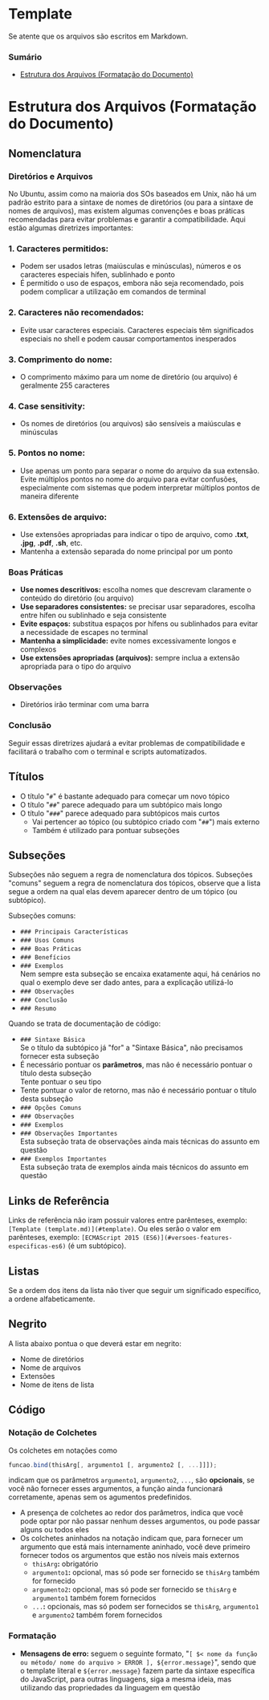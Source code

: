 # Template

Se atente que os arquivos são escritos em Markdown.

### Sumário

- [Estrutura dos Arquivos (Formatação do Documento)](#estrutura-arquivos)

# <a id="estrutura-arquivos">Estrutura dos Arquivos (Formatação do Documento)</a>

## Nomenclatura

### Diretórios e Arquivos

No Ubuntu, assim como na maioria dos SOs baseados em Unix, não há um padrão estrito para a sintaxe de nomes de diretórios (ou para a sintaxe de nomes de arquivos), mas existem algumas convenções e boas práticas recomendadas para evitar problemas e garantir a compatibilidade. Aqui estão algumas diretrizes importantes:

### 1. Caracteres permitidos:

- Podem ser usados letras (maiúsculas e minúsculas), números e os caracteres especiais hífen, sublinhado e ponto
- É permitido o uso de espaços, embora não seja recomendado, pois podem complicar a utilização em comandos de terminal

### 2. Caracteres não recomendados:

- Evite usar caracteres especiais. Caracteres especiais têm significados especiais no shell e podem causar comportamentos inesperados

### 3. Comprimento do nome:

- O comprimento máximo para um nome de diretório (ou arquivo) é geralmente 255 caracteres

### 4. Case sensitivity:

- Os nomes de diretórios (ou arquivos) são sensíveis a maiúsculas e minúsculas

### 5. Pontos no nome:

- Use apenas um ponto para separar o nome do arquivo da sua extensão. Evite múltiplos pontos no nome do arquivo para evitar confusões, especialmente com sistemas que podem interpretar múltiplos pontos de maneira diferente

### 6. Extensões de arquivo:

- Use extensões apropriadas para indicar o tipo de arquivo, como **.txt**, **.jpg**, **.pdf**, **.sh**, etc.
- Mantenha a extensão separada do nome principal por um ponto

### Boas Práticas

- **Use nomes descritivos:** escolha nomes que descrevam claramente o conteúdo do diretório (ou arquivo)
- **Use separadores consistentes:** se precisar usar separadores, escolha entre hífen ou sublinhado e seja consistente
- **Evite espaços:** substitua espaços por hífens ou sublinhados para evitar a necessidade de escapes no terminal
- **Mantenha a simplicidade:** evite nomes excessivamente longos e complexos
- **Use extensões apropriadas (arquivos):** sempre inclua a extensão apropriada para o tipo do arquivo

### Observações

- Diretórios irão terminar com uma barra

### Conclusão

Seguir essas diretrizes ajudará a evitar problemas de compatibilidade e facilitará o trabalho com o terminal e scripts automatizados.

## Títulos

- O título "`#`" é bastante adequado para começar um novo tópico
- O título "`##`" parece adequado para um subtópico mais longo
- O título "`###`" parece adequado para subtópicos mais curtos
    + Vai pertencer ao tópico (ou subtópico criado com "`##`") mais externo
    + Também é utilizado para pontuar subseções

## Subseções

Subseções não seguem a regra de nomenclatura dos tópicos. Subseções "comuns" seguem a regra de nomenclatura dos tópicos, observe que a lista segue a ordem na qual elas devem aparecer dentro de um tópico (ou subtópico).

Subseções comuns:

- `### Principais Características`
- `### Usos Comuns`
- `### Boas Práticas`
- `### Benefícios`
- `### Exemplos`  
    Nem sempre esta subseção se encaixa exatamente aqui, há cenários no qual o exemplo deve ser dado antes, para a explicação utilizá-lo
- `### Observações`
- `### Conclusão`
- `### Resumo`

Quando se trata de documentação de código:

- `### Sintaxe Básica`  
    Se o título da subtópico já "for" a "Sintaxe Básica", não precisamos fornecer esta subseção
- É necessário pontuar os **parâmetros**, mas não é necessário pontuar o título desta subseção  
    Tente pontuar o seu tipo
- Tente pontuar o valor de retorno, mas não é necessário pontuar o título desta subseção
- `### Opções Comuns`
- `### Observações`
- `### Exemplos`
- `### Observações Importantes`  
    Esta subseção trata de observações ainda mais técnicas do assunto em questão
- `### Exemplos Importantes`  
    Esta subseção trata de exemplos ainda mais técnicos do assunto em questão

## Links de Referência

Links de referência não iram possuir valores entre parênteses, exemplo: `[Template (template.md)](#template)`. Ou eles serão o valor em parênteses, exemplo: `[ECMAScript 2015 (ES6)](#versoes-features-especificas-es6)` (é um subtópico).

## Listas

Se a ordem dos itens da lista não tiver que seguir um significado específico, a ordene alfabeticamente.

## Negrito

A lista abaixo pontua o que deverá estar em negrito:

- Nome de diretórios
- Nome de arquivos
- Extensões
- Nome de itens de lista

## Código

### Notação de Colchetes

Os colchetes em notações como

```JavaScript
funcao.bind(thisArg[, argumento1 [, argumento2 [, ...]]]);
```

indicam que os parâmetros `argumento1`, `argumento2`, `...`, são **opcionais**, se você não fornecer esses argumentos, a função ainda funcionará corretamente, apenas sem os agumentos predefinidos.

- A presença de colchetes ao redor dos parâmetros, indica que você pode optar por não passar nenhum desses argumentos, ou pode passar alguns ou todos eles
- Os colchetes aninhados na notação indicam que, para fornecer um argumento que está mais internamente aninhado, você deve primeiro fornecer todos os argumentos que estão nos níveis mais externos
    + `thisArg`**:** obrigatório
    + `argumento1`**:** opcional, mas só pode ser fornecido se `thisArg` também for fornecido
    + `argumento2`**:** opcional, mas só pode ser fornecido se `thisArg` e `argumento1` também forem fornecidos
    + `...`**:** opcionais, mas só podem ser fornecidos se `thisArg`, `argumento1` e `argumento2` também forem fornecidos

### Formatação

- **Mensagens de erro:** seguem o seguinte formato, "`[ $< nome da função ou método/ nome do arquivo > ERROR ], ${error.message}`", sendo que o template literal e `${error.message}` fazem parte da sintaxe específica do JavaScript, para outras linguagens, siga a mesma ideia, mas utilizando das propriedades da linguagem em questão
